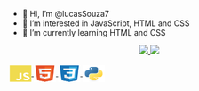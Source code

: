 - 👋 Hi, I’m @lucasSouza7
- 👀 I’m interested in JavaScript, HTML and CSS
- 🌱 I’m currently learning HTML and CSS


<div align="center">
  <a href="https://github.com/lucasSouza7">
  <img height="180em" src="https://github-readme-stats.vercel.app/api?username=lucasSouza7&show_icons=true&theme=github_dark&include_all_commits=true&count_private=true"/>
  <img height="180em" src="https://github-readme-stats.vercel.app/api/top-langs/?username=lucasSouza7&layout=compact&langs_count=7&theme=github_dark"/>
</div>
  <div style="display: inline_block"><br>
  <img align="center" alt="Lc-Js" height="30" width="40" src="https://raw.githubusercontent.com/devicons/devicon/master/icons/javascript/javascript-plain.svg">
  <img align="center" alt="Lc-HTML" height="30" width="40" src="https://raw.githubusercontent.com/devicons/devicon/master/icons/html5/html5-original.svg">
  <img align="center" alt="Lc-CSS" height="30" width="40" src="https://raw.githubusercontent.com/devicons/devicon/master/icons/css3/css3-original.svg">
  <img align="center" alt="Lc-Python" height="30" width="40" src="https://raw.githubusercontent.com/devicons/devicon/master/icons/python/python-original.svg">
   
